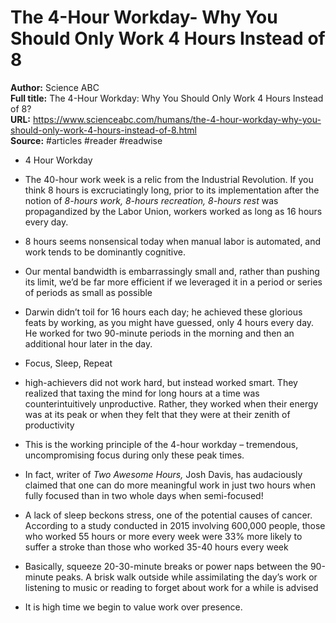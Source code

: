 # The 4-Hour Workday- Why You Should Only Work 4 Hours Instead of 8

**Author:** Science ABC  
**Full title:** The 4-Hour Workday: Why You Should Only Work 4 Hours Instead of 8?  
**URL:** https://www.scienceabc.com/humans/the-4-hour-workday-why-you-should-only-work-4-hours-instead-of-8.html  
**Source:** #articles #reader #readwise

- 4 Hour Workday 
   
- The 40-hour work week is a relic from the Industrial Revolution. If you think 8 hours is excruciatingly long, prior to its implementation after the notion of *8-hours work, 8-hours recreation, 8-hours rest* was propagandized by the Labor Union, workers worked as long as 16 hours every day. 
   
- 8 hours seems nonsensical today when manual labor is automated, and work tends to be dominantly cognitive. 
   
- Our mental bandwidth is embarrassingly small and, rather than pushing its limit, we’d be far more efficient if we leveraged it in a period or series of periods as small as possible 
   
- Darwin didn’t toil for 16 hours each day; he achieved these glorious feats by working, as you might have guessed, only 4 hours every day. He worked for two 90-minute periods in the morning and then an additional hour later in the day. 
   
- Focus, Sleep, Repeat 
   
- high-achievers did not work hard, but instead worked smart. They realized that taxing the mind for long hours at a time was counterintuitively unproductive. Rather, they worked when their energy was at its peak or when they felt that they were at their zenith of productivity 
   
- This is the working principle of the 4-hour workday – tremendous, uncompromising focus during only these peak times. 
   
- In fact, writer of *Two Awesome Hours,* Josh Davis, has audaciously claimed that one can do more meaningful work in just two hours when fully focused than in two whole days when semi-focused! 
   
- A lack of sleep beckons stress, one of the potential causes of cancer. According to a study conducted in 2015 involving 600,000 people, those who worked 55 hours or more every week were 33% more likely to suffer a stroke than those who worked 35-40 hours every week 
   
- Basically, squeeze 20-30-minute breaks or power naps between the 90-minute peaks. A brisk walk outside while assimilating the day’s work or listening to music or reading to forget about work for a while is advised 
   
- It is high time we begin to value work over presence. 
   
